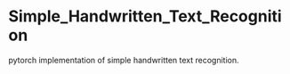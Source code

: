 # Simple_Handwritten_Text_Recognition
pytorch implementation of simple handwritten text recognition.
